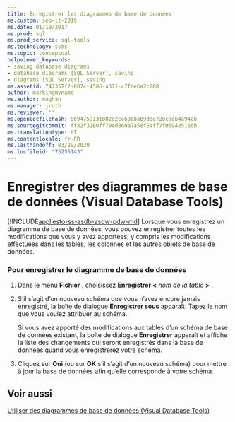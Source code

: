 ```yaml
---
title: Enregistrer les diagrammes de base de données
ms.custom: seo-lt-2019
ms.date: 01/19/2017
ms.prod: sql
ms.prod_service: sql-tools
ms.technology: ssms
ms.topic: conceptual
helpviewer_keywords:
- saving database diagrams
- database diagrams [SQL Server], saving
- diagrams [SQL Server], saving
ms.assetid: 747357f2-007c-4586-a371-c7fbe6a2c288
author: markingmyname
ms.author: maghan
ms.manager: jroth
ms.reviewer: ''
ms.openlocfilehash: 5b94759131082e2ce60e8a09dde728cadb4a94cb
ms.sourcegitcommit: ff82f3260ff79ed860a7a58f54ff7f0594851e6b
ms.translationtype: HT
ms.contentlocale: fr-FR
ms.lasthandoff: 03/29/2020
ms.locfileid: "75255143"
---
```

# <a name="save-database-diagrams-visual-database-tools"></a>Enregistrer des diagrammes de base de données (Visual Database Tools)
[!INCLUDE[appliesto-ss-asdb-asdw-pdw-md](../../includes/appliesto-ss-asdb-asdw-pdw-md.md)]
Lorsque vous enregistrez un diagramme de base de données, vous pouvez enregistrer toutes les modifications que vous y avez apportées, y compris les modifications effectuées dans les tables, les colonnes et les autres objets de base de données.  
  
### <a name="to-save-the-database-diagram"></a>Pour enregistrer le diagramme de base de données  
  
1.  Dans le menu **Fichier** , choisissez **Enregistrer \<** _nom de la table_ **>** .  
  
2.  S’il s’agit d’un nouveau schéma que vous n’avez encore jamais enregistré, la boîte de dialogue **Enregistrer sous** apparaît. Tapez le nom que vous voulez attribuer au schéma.  
  
    Si vous avez apporté des modifications aux tables d’un schéma de base de données existant, la boîte de dialogue **Enregistrer** apparaît et affiche la liste des changements qui seront enregistrés dans la base de données quand vous enregistrerez votre schéma.  
  
3.  Cliquez sur **Oui** (ou sur **OK** s’il s’agit d’un nouveau schéma) pour mettre à jour la base de données afin qu’elle corresponde à votre schéma.  
  
## <a name="see-also"></a>Voir aussi  
[Utiliser des diagrammes de base de données &#40;Visual Database Tools&#41;](../../ssms/visual-db-tools/work-with-database-diagrams-visual-database-tools.md)  
  
